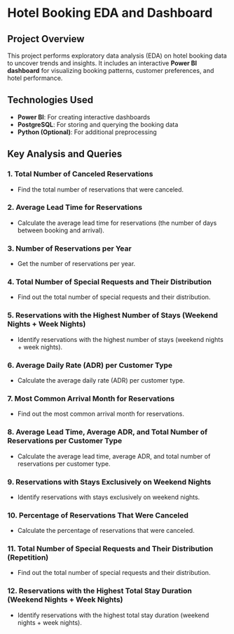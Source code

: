 # Hotel Booking EDA and Dashboard

## Project Overview
This project performs exploratory data analysis (EDA) on hotel booking data to uncover trends and insights. It includes an interactive **Power BI dashboard** for visualizing booking patterns, customer preferences, and hotel performance.

## Technologies Used
- **Power BI**: For creating interactive dashboards
- **PostgreSQL**: For storing and querying the booking data
- **Python (Optional)**: For additional preprocessing

## **Key Analysis and Queries**

### **1. Total Number of Canceled Reservations**
- Find the total number of reservations that were canceled.

### **2. Average Lead Time for Reservations**
- Calculate the average lead time for reservations (the number of days between booking and arrival).

### **3. Number of Reservations per Year**
- Get the number of reservations per year.

### **4. Total Number of Special Requests and Their Distribution**
- Find out the total number of special requests and their distribution.

### **5. Reservations with the Highest Number of Stays (Weekend Nights + Week Nights)**
- Identify reservations with the highest number of stays (weekend nights + week nights).

### **6. Average Daily Rate (ADR) per Customer Type**
- Calculate the average daily rate (ADR) per customer type.

### **7. Most Common Arrival Month for Reservations**
- Find out the most common arrival month for reservations.

### **8. Average Lead Time, Average ADR, and Total Number of Reservations per Customer Type**
- Calculate the average lead time, average ADR, and total number of reservations per customer type.

### **9. Reservations with Stays Exclusively on Weekend Nights**
- Identify reservations with stays exclusively on weekend nights.

### **10. Percentage of Reservations That Were Canceled**
- Calculate the percentage of reservations that were canceled.

### **11. Total Number of Special Requests and Their Distribution (Repetition)**
- Find out the total number of special requests and their distribution.

### **12. Reservations with the Highest Total Stay Duration (Weekend Nights + Week Nights)**
- Identify reservations with the highest total stay duration (weekend nights + week nights).



